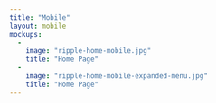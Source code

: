 ```yaml
---
title: "Mobile"
layout: mobile
mockups:
  -
    image: "ripple-home-mobile.jpg"
    title: "Home Page"
  -
    image: "ripple-home-mobile-expanded-menu.jpg"
    title: "Home Page"
---
```

